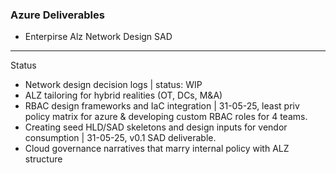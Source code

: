   
### Azure Deliverables

- Enterpirse Alz Network Design SAD 
---
Status
- Network design decision logs                                                 | status: WIP
- ALZ tailoring for hybrid realities (OT, DCs, M&A)
- RBAC design frameworks and IaC integration                                   | 31-05-25, least priv policy matrix for azure & developing custom RBAC roles for 4 teams.
- Creating seed HLD/SAD skeletons and design inputs for vendor consumption     | 31-05-25, v0.1 SAD deliverable.
- Cloud governance narratives that marry internal policy with ALZ structure 
